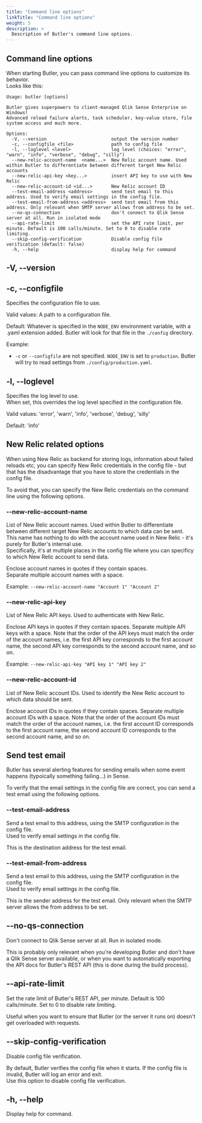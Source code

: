 ```yaml
---
title: "Command line options"
linkTitle: "Command line options"
weight: 5
description: >
  Description of Butler's command line options.
---
```


<!-- {{% pageinfo %}}
This is a placeholder page that shows you how to use this template site.
{{% /pageinfo %}} -->

## Command line options

When starting Butler, you can pass command line options to customize its behavior.  
Looks like this:

```shell
Usage: butler [options]

Butler gives superpowers to client-managed Qlik Sense Enterprise on Windows!
Advanced reload failure alerts, task scheduler, key-value store, file system access and much more.

Options:
  -V, --version                        output the version number
  -c, --configfile <file>              path to config file
  -l, --loglevel <level>               log level (choices: "error", "warn", "info", "verbose", "debug", "silly")
  --new-relic-account-name  <name...>  New Relic account name. Used within Butler to differentiate between different target New Relic accounts
  --new-relic-api-key <key...>         insert API key to use with New Relic
  --new-relic-account-id <id...>       New Relic account ID
  --test-email-address <address>       send test email to this address. Used to verify email settings in the config file.
  --test-email-from-address <address>  send test email from this address. Only relevant when SMTP server allows from address to be set.
  --no-qs-connection                   don't connect to Qlik Sense server at all. Run in isolated mode
  --api-rate-limit                     set the API rate limit, per minute. Default is 100 calls/minute. Set to 0 to disable rate limiting.
  --skip-config-verification           Disable config file verification (default: false)
  -h, --help                           display help for command
```

## -V, --version


## -c, --configfile

Specifies the configuration file to use.

Valid values: A path to a configuration file.

Default: Whatever is specified in the `NODE_ENV` environment variable, with a .yaml extension added. Butler will look for that file in the `./config` directory.

Example:

- `-c` or `--configfile` are not specified. `NODE_ENV` is set to `production`. Butler will try to read settings from `./config/production.yaml`.

## -l, --loglevel

Specifies the log level to use.  
When set, this overrides the log level specified in the configuration file.

Valid values: 'error', 'warn', 'info', 'verbose', 'debug', 'silly'

Default: 'info'

## New Relic related options

When using New Relic as backend for storing logs, information about failed reloads etc, you can specify New Relic credentials in the config file - but that has the disadvantage that you have to store the credentials in the config file.

To avoid that, you can specify the New Relic credentials on the command line using the following options.

### --new-relic-account-name

List of New Relic account names. Used within Butler to differentiate between different target New Relic accounts to which data can be sent. This name has nothing to do with the account name used in New Relic - it's purely for Butler's internal use.  
Specifically, it's at multiple places in the config file where you can specificy to which New Relic account to send data.

Enclose account names in quotes if they contain spaces.  
Separate multiple account names with a space.

Example: `--new-relic-account-name "Account 1" "Account 2"`

### --new-relic-api-key

List of New Relic API keys. Used to authenticate with New Relic.

Enclose API keys in quotes if they contain spaces.
Separate multiple API keys with a space. Note that the order of the API keys must match the order of the account names, i.e. the first API key corresponds to the first account name, the second API key corresponds to the second account name, and so on.

Example: `--new-relic-api-key "API key 1" "API key 2"`

### --new-relic-account-id

List of New Relic account IDs. Used to identify the New Relic account to which data should be sent.

Enclose account IDs in quotes if they contain spaces.
Separate multiple account IDs with a space. Note that the order of the account IDs must match the order of the account names, i.e. the first account ID corresponds to the first account name, the second account ID corresponds to the second account name, and so on.

## Send test email

Butler has several alerting features for sending emails when some event happens (typoically something failing...) in Sense.

To verify that the email settings in the config file are correct, you can send a test email using the following options.

### --test-email-address

Send a test email to this address, using the SMTP configuration in the config file.  
Used to verify email settings in the config file.

This is the destination address for the test email.

### --test-email-from-address

Send a test email to this address, using the SMTP configuration in the config file.  
Used to verify email settings in the config file.

This is the sender address for the test email. Only relevant when the SMTP server allows the from address to be set.

## --no-qs-connection

Don't connect to Qlik Sense server at all. Run in isolated mode.

This is probably only relevant when you're developing Butler and don't have a Qlik Sense server available, or when you want to automatically exporting the API docs for Butler's REST API (this is done during the build process).

## --api-rate-limit

Set the rate limit of Butler's REST API, per minute. Default is 100 calls/minute. Set to 0 to disable rate limiting.

Useful when you want to ensure that Butler (or the server it runs on) doesn't get overloaded with requests.

## --skip-config-verification

Disable config file verification.

By default, Butler verifies the config file when it starts. If the config file is invalid, Butler will log an error and exit.  
Use this option to disable config file verification.

## -h, --help

Display help for command.
